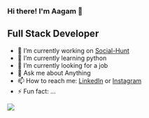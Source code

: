 ### Hi there! I'm Aagam 👋
## Full Stack Developer 

- 🔭 I’m currently working on [Social-Hunt](https://github.com/AagamGada/Social-Hunt)
- 🌱 I’m currently learning python 
- 👯 I’m currently looking for a job 
- 💬 Ask me about Anything
- 📫 How to reach me: [LinkedIn](https://www.linkedin.com/in/aagam-gada-7612a616b/) or [Instagram](https://www.instagram.com/aagam_27/)
- ⚡ Fun fact: ...

<img src = "https://github-readme-stats.vercel.app/api?username=AagamGada&&show_icons=true&title_color=ffffff&icon_color=bb2acf&text_color=daf7dc&bg_color=151515"/>
